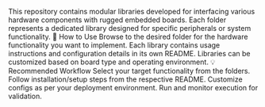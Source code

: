 This repository contains modular libraries developed for interfacing various hardware components with rugged embedded boards. Each folder represents a dedicated library designed for specific peripherals or system functionality.
📘 How to Use
  Browse to the desired folder for the hardware functionality you want to implement.
  Each library contains usage instructions and configuration details in its own README.
  Libraries can be customized based on board type and operating environment.
💡 Recommended Workflow
  Select your target functionality from the folders.
  Follow installation/setup steps from the respective README.
  Customize configs as per your deployment environment.
  Run and monitor execution for validation.
